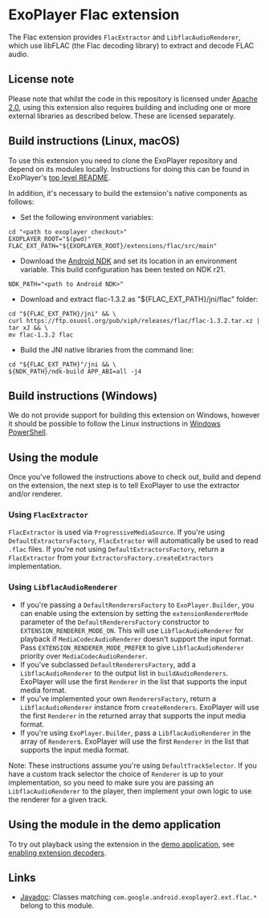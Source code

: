 # ExoPlayer Flac extension

The Flac extension provides `FlacExtractor` and `LibflacAudioRenderer`, which
use libFLAC (the Flac decoding library) to extract and decode FLAC audio.

## License note

Please note that whilst the code in this repository is licensed under
[Apache 2.0][], using this extension also requires building and including one or
more external libraries as described below. These are licensed separately.

[Apache 2.0]: https://github.com/google/ExoPlayer/blob/release-v2/LICENSE

## Build instructions (Linux, macOS)

To use this extension you need to clone the ExoPlayer repository and depend on
its modules locally. Instructions for doing this can be found in ExoPlayer's
[top level README][].

In addition, it's necessary to build the extension's native components as
follows:

* Set the following environment variables:

```
cd "<path to exoplayer checkout>"
EXOPLAYER_ROOT="$(pwd)"
FLAC_EXT_PATH="${EXOPLAYER_ROOT}/extensions/flac/src/main"
```

* Download the [Android NDK][] and set its location in an environment variable.
  This build configuration has been tested on NDK r21.

```
NDK_PATH="<path to Android NDK>"
```

* Download and extract flac-1.3.2 as "${FLAC_EXT_PATH}/jni/flac" folder:

```
cd "${FLAC_EXT_PATH}/jni" && \
curl https://ftp.osuosl.org/pub/xiph/releases/flac/flac-1.3.2.tar.xz | tar xJ && \
mv flac-1.3.2 flac
```

* Build the JNI native libraries from the command line:

```
cd "${FLAC_EXT_PATH}"/jni && \
${NDK_PATH}/ndk-build APP_ABI=all -j4
```

[top level README]: https://github.com/google/ExoPlayer/blob/release-v2/README.md
[Android NDK]: https://developer.android.com/tools/sdk/ndk/index.html

## Build instructions (Windows)

We do not provide support for building this extension on Windows, however it
should be possible to follow the Linux instructions in [Windows PowerShell][].

[Windows PowerShell]: https://docs.microsoft.com/en-us/powershell/scripting/getting-started/getting-started-with-windows-powershell

## Using the module

Once you've followed the instructions above to check out, build and depend on
the extension, the next step is to tell ExoPlayer to use the extractor and/or
renderer.

### Using `FlacExtractor`

`FlacExtractor` is used via `ProgressiveMediaSource`. If you're using
`DefaultExtractorsFactory`, `FlacExtractor` will automatically be used to read
`.flac` files. If you're not using `DefaultExtractorsFactory`, return a
`FlacExtractor` from your `ExtractorsFactory.createExtractors` implementation.

### Using `LibflacAudioRenderer`

* If you're passing a `DefaultRenderersFactory` to `ExoPlayer.Builder`, you can
  enable using the extension by setting the `extensionRendererMode` parameter of
  the `DefaultRenderersFactory` constructor to `EXTENSION_RENDERER_MODE_ON`.
  This will use `LibflacAudioRenderer` for playback if `MediaCodecAudioRenderer`
  doesn't support the input format. Pass `EXTENSION_RENDERER_MODE_PREFER` to
  give `LibflacAudioRenderer` priority over `MediaCodecAudioRenderer`.
* If you've subclassed `DefaultRenderersFactory`, add a `LibflacAudioRenderer`
  to the output list in `buildAudioRenderers`. ExoPlayer will use the first
  `Renderer` in the list that supports the input media format.
* If you've implemented your own `RenderersFactory`, return a
  `LibflacAudioRenderer` instance from `createRenderers`. ExoPlayer will use the
  first `Renderer` in the returned array that supports the input media format.
* If you're using `ExoPlayer.Builder`, pass a `LibflacAudioRenderer` in the
  array of `Renderer`s. ExoPlayer will use the first `Renderer` in the list that
  supports the input media format.

Note: These instructions assume you're using `DefaultTrackSelector`. If you have
a custom track selector the choice of `Renderer` is up to your implementation,
so you need to make sure you are passing an `LibflacAudioRenderer` to the
player, then implement your own logic to use the renderer for a given track.

## Using the module in the demo application

To try out playback using the extension in the [demo application][], see
[enabling extension decoders][].

[demo application]: https://exoplayer.dev/demo-application.html
[enabling extension decoders]: https://exoplayer.dev/demo-application.html#enabling-extension-decoders

## Links

* [Javadoc][]: Classes matching `com.google.android.exoplayer2.ext.flac.*`
  belong to this module.

[Javadoc]: https://exoplayer.dev/doc/reference/index.html
